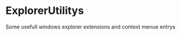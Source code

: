 ExplorerUtilitys
================

Some usefull windows explorer extensions and context menue entrys